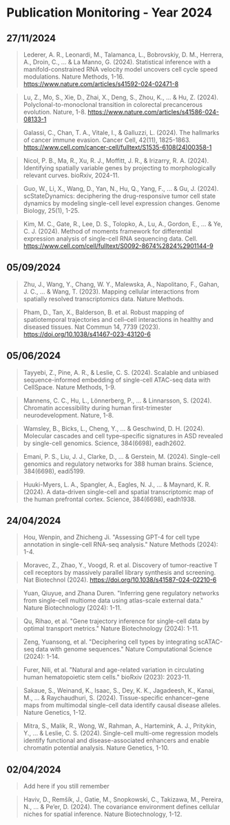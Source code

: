 # Publication Monitoring - Year 2024

## 27/11/2024
> Lederer, A. R., Leonardi, M., Talamanca, L., Bobrovskiy, D. M., Herrera, A., Droin, C., ... & La Manno, G. (2024).
  Statistical inference with a manifold-constrained RNA velocity model uncovers cell cycle speed modulations. Nature Methods, 1-16.
  https://www.nature.com/articles/s41592-024-02471-8

> Lu, Z., Mo, S., Xie, D., Zhai, X., Deng, S., Zhou, K., ... & Hu, Z. (2024).
  Polyclonal-to-monoclonal transition in colorectal precancerous evolution. Nature, 1-8.
  https://www.nature.com/articles/s41586-024-08133-1

> Galassi, C., Chan, T. A., Vitale, I., & Galluzzi, L. (2024).
  The hallmarks of cancer immune evasion. Cancer Cell, 42(11), 1825-1863.
  https://www.cell.com/cancer-cell/fulltext/S1535-6108(24)00358-1

> Nicol, P. B., Ma, R., Xu, R. J., Moffitt, J. R., & Irizarry, R. A. (2024).
  Identifying spatially variable genes by projecting to morphologically relevant curves. bioRxiv, 2024-11.

> Guo, W., Li, X., Wang, D., Yan, N., Hu, Q., Yang, F., ... & Gu, J. (2024).
  scStateDynamics: deciphering the drug-responsive tumor cell state dynamics by modeling single-cell level expression changes.
  Genome Biology, 25(1), 1-25.

> Kim, M. C., Gate, R., Lee, D. S., Tolopko, A., Lu, A., Gordon, E., ... & Ye, C. J. (2024).
  Method of moments framework for differential expression analysis of single-cell RNA sequencing data. Cell.
  https://www.cell.com/cell/fulltext/S0092-8674%2824%2901144-9


## 05/09/2024

> Zhu, J., Wang, Y., Chang, W. Y., Malewska, A., Napolitano, F., Gahan, J. C., ... & Wang, T. (2023).
  Mapping cellular interactions from spatially resolved transcriptomics data. Nature Methods.

> Pham, D., Tan, X., Balderson, B. et al. Robust mapping of spatiotemporal trajectories and cell–cell interactions in healthy and diseased tissues. Nat Commun 14, 7739 (2023). https://doi.org/10.1038/s41467-023-43120-6

## 05/06/2024

> Tayyebi, Z., Pine, A. R., & Leslie, C. S. (2024). 
  Scalable and unbiased sequence-informed embedding of single-cell ATAC-seq data with CellSpace. Nature Methods, 1-9.

> Mannens, C. C., Hu, L., Lönnerberg, P., ... & Linnarsson, S. (2024). 
  Chromatin accessibility during human first-trimester neurodevelopment. Nature, 1-8.

> Wamsley, B., Bicks, L., Cheng, Y., ... & Geschwind, D. H. (2024). 
  Molecular cascades and cell type–specific signatures in ASD revealed by single-cell genomics. Science, 384(6698), eadh2602.

> Emani, P. S., Liu, J. J., Clarke, D., ... & Gerstein, M. (2024). 
  Single-cell genomics and regulatory networks for 388 human brains. Science, 384(6698), eadi5199.

> Huuki-Myers, L. A., Spangler, A., Eagles, N. J., ... & Maynard, K. R. (2024). 
  A data-driven single-cell and spatial transcriptomic map of the human prefrontal cortex. Science, 384(6698), eadh1938.

## 24/04/2024

> Hou, Wenpin, and Zhicheng Ji. "Assessing GPT-4 for cell type annotation in single-cell RNA-seq analysis." Nature Methods (2024): 1-4.

> Moravec, Z., Zhao, Y., Voogd, R. et al. Discovery of tumor-reactive T cell receptors by massively parallel library synthesis and screening. Nat Biotechnol (2024). https://doi.org/10.1038/s41587-024-02210-6

> Yuan, Qiuyue, and Zhana Duren. "Inferring gene regulatory networks from single-cell multiome data using atlas-scale external data." Nature Biotechnology (2024): 1-11.

> Qu, Rihao, et al. "Gene trajectory inference for single-cell data by optimal transport metrics." Nature Biotechnology (2024): 1-11.

> Zeng, Yuansong, et al. "Deciphering cell types by integrating scATAC-seq data with genome sequences." Nature Computational Science (2024): 1-14.

> Furer, Nili, et al. "Natural and age-related variation in circulating human hematopoietic stem cells." bioRxiv (2023): 2023-11.

> Sakaue, S., Weinand, K., Isaac, S., Dey, K. K., Jagadeesh, K., Kanai, M., ... & Raychaudhuri, S. (2024). Tissue-specific enhancer–gene maps from multimodal single-cell data identify causal disease alleles. Nature Genetics, 1-12.

> Mitra, S., Malik, R., Wong, W., Rahman, A., Hartemink, A. J., Pritykin, Y., ... & Leslie, C. S. (2024). Single-cell multi-ome regression models identify functional and disease-associated enhancers and enable chromatin potential analysis. Nature Genetics, 1-10.

## 02/04/2024

> Add here if you still remember

> Haviv, D., Remšík, J., Gatie, M., Snopkowski, C., Takizawa, M., Pereira, N., ... & Pe’er, D. (2024). The covariance environment defines cellular niches for spatial inference. Nature Biotechnology, 1-12.
